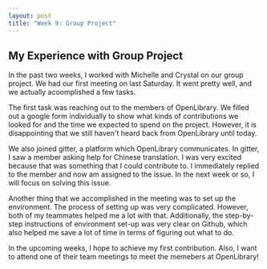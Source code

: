 ```yaml
---
layout: post
title: "Week 9: Group Project"
---
```


<h2> My Experience with Group Project </h2>

<p> In the past two weeks, I worked with Michelle and Crystal on our group project. We had our first meeting on last Saturday. It went pretty well, and we actually acoomplished a few tasks. <!--more--></p>

<p> The first task was reaching out to the members of OpenLibrary. We filled out a google form individually to show what kinds of contributions we looked for and the time we expected to spend on the project. However, it is disappointing that we still haven't heard back from OpenLibrary until today. </p>

<p> We also joined gitter, a platform which OpenLibrary communicates. In gitter, I saw a member asking help for Chinese translation. I was very excited because that was something that I could contribute to. I immediately replied to the member and now am assigned to the issue. In the next week or so, I will focus on solving this issue. </p>

<p> Another thing that we accomplished in the meeting was to set up the environment. The process of setting up was very complicated. However, both of my teammates helped me a lot with that. Additionally, the step-by-step instructions of environment set-up was very clear on Github, which also helped me save a lot of time in terms of figuring out what to do. </p>

<p> In the upcoming weeks, I hope to achieve my first contribution. Also, I want to attend one of their team meetings to meet the memebers at OpenLibrary! </p>